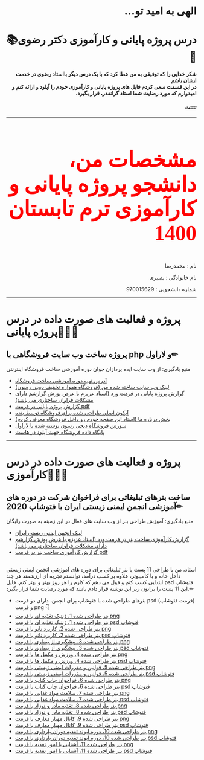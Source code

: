 <h1 dir="rtl" >الهی به امید تو...</h1>
<h1 dir="rtl" >درس پروژه پایانی و کارآموزی دکتر رضوی📚📌</h1>
<h4 dir="rtl">شکر خدایی را که توفیقی به من عطا کرد که با یک درس دیگر بااستاد رضوی در خدمت ایشان باشم</br>در این قسمت سعی کردم فایل های پروژه پایانی و کارآموزی خودم را آپلود و ارائه کنم و امیدوارم که مورد رضایت شما استاد گرانقدر، قرار بگیرد. </h4>
<h4 dir="rtl">تتتتت</h4>
<hr>
<h2 dir="rtl" style="color:red;font-family:tahoma; font-size:4em;">مشخصات من، دانشجو پروژه پایانی و کارآموزی ترم تابستان 1400📝</h2>
<p dir="rtl">نام : محمدرضا</p>
<p dir="rtl">نام خانوادگی : بصیری</p>
<p dir="rtl">شماره دانشجویی : 970015629</p>
<hr>

# پروژه و فعالیت های صورت داده در درس پروژه پایانی💼📐📏

## پروژه ساخت وب سایت فروشگاهی با php و لاراول✏
منبع یادگیری: از وب سایت ایده پردازان جوان دوره آموزشی ساخت فروشگاه اینترنتی 

- [آدرس تهیه دوره آموزشی ساخت فروشگاه](https://www.idehpardazanjavan.com/%D8%AF%D9%88%D8%B1%D9%87-%D8%A2%D9%85%D9%88%D8%B2%D8%B4-%D8%B3%D8%A7%D8%AE%D8%AA-%D9%81%D8%B1%D9%88%D8%B4%DA%AF%D8%A7%D9%87-%D8%A7%DB%8C%D9%86%D8%AA%D8%B1%D9%86%D8%AA%DB%8C-%D9%85%D8%B4%D8%A7%D8%A8%D9%87-%D8%AF%DB%8C%D8%AC%DB%8C-%DA%A9%D8%A7%D9%84%D8%A7-%D8%A8%D8%A7-%D9%82%D8%A7%D8%A8%D9%84%DB%8C%D8%AA-%DA%86%D9%86%D8%AF-%D9%81%D8%B1%D9%88%D8%B4%D9%86%D8%AF%DA%AF%DB%8C)
- [لینک وب سایت ساخته شده من (فروشگاه همواره تخفیف دیجی رسون)](https://digiresoon.ir)
- [گزارش پروژه پایانی در فرمت ورد (استاد عزیزم با عرض پوزش گزارشم دارای مشکلات فراوان ساختاری می باشد)](https://github.com/mrezabasiri/final-project-and-internship-1400/blob/main/%D9%85%20%D8%A8%D8%B5%DB%8C%D8%B1%DB%8C%20%DA%AF%D8%B2%D8%A7%D8%B1%D8%B4%20%D9%BE%D8%B1%D9%88%DA%98%D9%87%20%D9%BE%D8%A7%DB%8C%D8%A7%D9%86%DB%8C.docx)
- [گزارش پروژه پایانی در فرمت pdf](https://github.com/mrezabasiri/final-project-and-internship-1400/blob/main/%D9%85%20%D8%A8%D8%B5%DB%8C%D8%B1%DB%8C%20%DA%AF%D8%B2%D8%A7%D8%B1%D8%B4%20%D9%BE%D8%B1%D9%88%DA%98%D9%87%20%D9%BE%D8%A7%DB%8C%D8%A7%D9%86%DB%8C.pdf)
- [آیکون اصلی طراحی شده برای فروشگاه توسط بنده](https://github.com/mrezabasiri/final-project-and-internship-1400/blob/main/iconasli.psd) 
- [بخش درباره ما (استاد این صفحه خودم رو داخل فروشگاه معرفی کردم)](https://digiresoon.ir/page/%D8%B3%D9%84%D8%A7%D9%85-%D9%88-%D8%B9%D8%B1%D8%B6-%D8%A7%D8%AF%D8%A8-%D8%AE%D8%AF%D9%85%D8%AA-%D8%A7%D8%B3%D8%AA%D8%A7%D8%AF-%D8%B1%D8%B6%D9%88%DB%8C)
- [سورس فروشگاه دیجی رسون نوشته شده با لاراول](https://s21.picofile.com/file/8445139684/digiresoon.zip.html)
- [پایگاه داده فروشگاه جهت آپلود در هاست](https://github.com/mrezabasiri/final-project-and-internship-1400/blob/main/laravelShop(1).sql)


------------------

# پروژه و فعالیت های صورت داده در درس کارآموزی💼📐📏
## ساخت بنرهای تبلیغاتی برای فراخوان شرکت در دوره های آموزشی انجمن ایمنی زیستی ایران با فتوشاپ 2020✏
 منبع یادگیری: آموزش طراحی بنر از وب سایت های فعال در این زمینه به صورت رایگان

- [لینک انجمن ایمنی زیستی ایران](http://biosafetysociety.ir/)
- [گزارش کارآموزی ساخت بنر در فرمت ورد (استاد عزیزم با عرض پوزش گزارشم دارای مشکلات فراوان ساختاری می باشد)](https://github.com/mrezabasiri/final-project-and-internship-1400/blob/main/%D9%85%20%D8%A8%D8%B5%DB%8C%D8%B1%DB%8C%20%DA%AF%D8%B2%D8%A7%D8%B1%D8%B4%20%DA%A9%D8%A7%D8%B1%D8%A2%D9%85%D9%88%D8%B2%DB%8C.docx)
- [گزارش کارآموزی ساخت بنر در فرمت pdf](https://github.com/mrezabasiri/final-project-and-internship-1400/blob/main/%D9%85%20%D8%A8%D8%B5%DB%8C%D8%B1%DB%8C%20%DA%AF%D8%B2%D8%A7%D8%B1%D8%B4%20%DA%A9%D8%A7%D8%B1%D8%A2%D9%85%D9%88%D8%B2%DB%8C.pdf)
## 
استاد، من با طراحی 11 پست یا بنر تبلیغاتی برای دوره های آموزشی انجمن ایمنی زیستی داخل خانه و با کامپیوتر، علاوه بر کسب درآمد، توانستم تجربه ای ارزشمند هر چند ابتدایی کسب کنم و قول می دهم که کارم را هر روز بهتر و بهتر
کنم.
فایل psd فتوشاپ این 11 پست را براتون زیر این نوشته قرار دادم باشد که مورد رضایت شما قرار بگیرد.✏
- بنرهای طراحی شده با فتوشاپ برای انجمن، دارای دو فرمت psd (فرمت فتوشاپ) و فرمت png 👇  
- [بنر طراحی شده 1، ژنتیک تغذیه ای با فرمت png](https://github.com/mrezabasiri/final-project-and-internship-1400/blob/main/%D9%BE%D8%B3%D8%AA%20%DA%98%D9%86%D8%AA%DB%8C%DA%A9%20%D8%AA%D8%BA%D8%B0%DB%8C%D9%87%20%D8%A7%DB%8C.png)
- [بنر طراحی شده 1، ژنتیک تغذیه ای با فرمت psd فتوشاپ](https://github.com/mrezabasiri/final-project-and-internship-1400/blob/main/%D9%BE%D8%B3%D8%AA%20%DA%98%D9%86%D8%AA%DB%8C%DA%A9%20%D8%AA%D8%BA%D8%B0%DB%8C%D9%87%20%D8%A7%DB%8C.psd)
- [بنر طراحی شده 2، کاربرد نانو با فرمت png](https://github.com/mrezabasiri/final-project-and-internship-1400/blob/main/%D9%BE%D8%B3%D8%AA%20%DA%A9%D8%A7%D8%B1%D8%A8%D8%B1%D8%AF%20%D9%86%D8%A7%D9%86%D9%88.png)
- [بنر طراحی شده 2، کاربرد نانو با فرمت psd فتوشاپ](https://github.com/mrezabasiri/final-project-and-internship-1400/blob/main/%D9%BE%D8%B3%D8%AA%20%DA%A9%D8%A7%D8%B1%D8%A8%D8%B1%D8%AF%20%D9%86%D8%A7%D9%86%D9%88.psd)
- [بنر طراحی شده 3، پیشگیری از بیماری با فرمت png](https://github.com/mrezabasiri/final-project-and-internship-1400/blob/main/%D9%BE%DB%8C%D8%B4%DA%AF%DB%8C%D8%B1%DB%8C%20%D8%A7%D8%B2%20%D8%A8%DB%8C%D9%85%D8%A7%D8%B1%DB%8C%20%D9%87%D8%A7.png)
- [بنر طراحی شده 3، پیشگیری از بیماری با فرمت psd فتوشاپ](https://github.com/mrezabasiri/final-project-and-internship-1400/blob/main/%D9%BE%DB%8C%D8%B4%DA%AF%DB%8C%D8%B1%DB%8C%20%D8%A7%D8%B2%20%D8%A8%DB%8C%D9%85%D8%A7%D8%B1%DB%8C%20%D9%87%D8%A7.psd)
- [بنر طراحی شده 4، ورزش و مکمل ها با فرمت png](https://github.com/mrezabasiri/final-project-and-internship-1400/blob/main/%D9%BE%D8%B3%D8%AA%20%D9%88%D8%B1%D8%B2%D8%B4%DB%8C%20%D9%88%20%D9%85%DA%A9%D9%85%D9%84.png)
- [بنر طراحی شده 4، ورزش و مکمل ها با فرمت psd فتوشاپ](https://github.com/mrezabasiri/final-project-and-internship-1400/blob/main/%D9%BE%D8%B3%D8%AA%20%D9%88%D8%B1%D8%B2%D8%B4%DB%8C%20%D9%88%20%D9%85%DA%A9%D9%85%D9%84.psd)
- [بنر طراحی شده 5، قوانین و مقررات ایمنی زیستی با فرمت png](https://github.com/mrezabasiri/final-project-and-internship-1400/blob/main/%D9%BE%D8%B3%D8%AA%20%D9%82%D9%88%D8%A7%D9%86%DB%8C%D9%86%20%D9%88%20%D9%85%D9%82%D8%B1%D8%B1%D8%A7%D8%AA.png)
- [بنر طراحی شده 5، قوانین و مقررات ایمنی زیستی با فرمت psd فتوشاپ](https://github.com/mrezabasiri/final-project-and-internship-1400/blob/main/%D9%BE%D8%B3%D8%AA%20%D9%82%D9%88%D8%A7%D9%86%DB%8C%D9%86%20%D9%88%20%D9%85%D9%82%D8%B1%D8%B1%D8%A7%D8%AA.psd)
- [بنر طراحی شده 6، فراخوان چاپ کتاب با فرمت png](https://github.com/mrezabasiri/final-project-and-internship-1400/blob/main/%D9%BE%D8%B3%D8%AA%20%D9%81%D8%B1%D8%A7%D8%AE%D9%88%D8%A7%D9%86%20%DA%86%D8%A7%D9%BE%20%DA%A9%D8%AA%D8%A7%D8%A8.png)
- [بنر طراحی شده 6، فراخوان چاپ کتاب با فرمت psd فتوشاپ](https://github.com/mrezabasiri/final-project-and-internship-1400/blob/main/%D9%BE%D8%B3%D8%AA%20%D9%81%D8%B1%D8%A7%D8%AE%D9%88%D8%A7%D9%86%20%DA%86%D8%A7%D9%BE%20%DA%A9%D8%AA%D8%A7%D8%A8.psd)
- [بنر طراحی شده 7، سلامت مواد غذایی با فرمت png](https://github.com/mrezabasiri/final-project-and-internship-1400/blob/main/%D9%BE%D8%B3%D8%AA%20%D8%B3%D9%84%D8%A7%D9%85%D8%AA%20%D9%85%D9%88%D8%A7%D8%AF%20%D8%BA%D8%B0%D8%A7%DB%8C%DB%8C.png)
- [بنر طراحی شده 7، سلامت مواد غذایی با فرمت psd فتوشاپ](https://github.com/mrezabasiri/final-project-and-internship-1400/blob/main/%D9%BE%D8%B3%D8%AA%20%D8%B3%D9%84%D8%A7%D9%85%D8%AA%20%D9%85%D9%88%D8%A7%D8%AF%20%D8%BA%D8%B0%D8%A7%DB%8C%DB%8C.psd)
- [بنر طراحی شده 8، تغذیه مادر و نوزاد با فرمت png](https://github.com/mrezabasiri/final-project-and-internship-1400/blob/main/%D9%BE%D8%B3%D8%AA%20%D8%AA%D8%BA%D8%B0%DB%8C%D9%87%20%D9%85%D8%A7%D8%AF%D8%B1%20%D9%88%20%D9%86%D9%88%D8%B2%D8%A7%D8%AF.png)
- [بنر طراحی شده 8، تغذیه مادر و نوزاد با فرمت psd فتوشاپ](https://github.com/mrezabasiri/final-project-and-internship-1400/blob/main/%D9%BE%D8%B3%D8%AA%20%D8%AA%D8%BA%D8%B0%DB%8C%D9%87%20%D9%85%D8%A7%D8%AF%D8%B1%20%D9%88%20%D9%86%D9%88%D8%B2%D8%A7%D8%AF.psd)
- [بنر طراحی شده 9، کانال مهیار معارف با فرمت png](https://github.com/mrezabasiri/final-project-and-internship-1400/blob/main/%D9%BE%D8%B3%D8%AA%20%D8%A8%D8%B1%D8%A7%DB%8C%20%D9%85%D9%87%DB%8C%D8%A7%D8%B1%20%D9%85%D8%B9%D8%B1%D8%A7%D9%81.png)
- [بنر طراحی شده 9، کانال مهیار معارف با فرمت psd فتوشاپ](https://github.com/mrezabasiri/final-project-and-internship-1400/blob/main/%D9%BE%D8%B3%D8%AA%20%D8%A8%D8%B1%D8%A7%DB%8C%20%D9%85%D9%87%DB%8C%D8%A7%D8%B1%20%D9%85%D8%B9%D8%B1%D8%A7%D9%81.psd)
- [بنر طراحی شده 10، دوره ایوند تغذیه دوران بارداری با فرمت png](https://github.com/mrezabasiri/final-project-and-internship-1400/blob/main/%D9%BE%D8%B3%D8%AA%20%D8%A7%DB%8C%D9%88%D9%86%D8%AF%20%D8%AA%D8%BA%D8%B0%DB%8C%D9%87.png)
- [بنر طراحی شده 10، دوره ایوند تغذیه دوران بارداری با فرمت psd فتوشاپ](https://github.com/mrezabasiri/final-project-and-internship-1400/blob/main/%D9%BE%D8%B3%D8%AA%20%D8%A7%DB%8C%D9%88%D9%86%D8%AF%20%D8%AA%D8%BA%D8%B0%DB%8C%D9%87.psd)
- [بنر طراحی شده 11، آشنایی با امور تغذیه با فرمت png](https://github.com/mrezabasiri/final-project-and-internship-1400/blob/main/%D9%BE%D8%B3%D8%AA%20%D8%A2%D8%B4%D9%86%D8%A7%DB%8C%DB%8C%20%D8%A8%D8%A7%20%D8%A7%D9%85%D9%88%D8%B1%20%D8%AA%D8%BA%D8%B0%DB%8C%D9%87.png)
- [بنر طراحی شده 11، آشنایی با امور تغذیه با فرمت psd فتوشاپ](https://github.com/mrezabasiri/final-project-and-internship-1400/blob/main/%D9%BE%D8%B3%D8%AA%20%D8%A2%D8%B4%D9%86%D8%A7%DB%8C%DB%8C%20%D8%A8%D8%A7%20%D8%A7%D9%85%D9%88%D8%B1%20%D8%AA%D8%BA%D8%B0%DB%8C%D9%87.psd)

